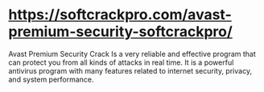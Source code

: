 # https://softcrackpro.com/avast-premium-security-softcrackpro/
Avast Premium Security Crack  Is a very reliable and effective program that can protect you from all kinds of attacks in real time. It is a powerful antivirus program with many features related to internet security, privacy, and system performance. 
